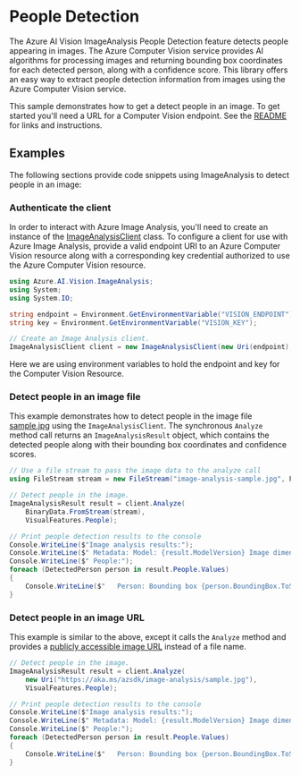# People Detection

The Azure AI Vision ImageAnalysis People Detection feature detects people appearing in images. The Azure Computer Vision service provides AI algorithms for processing images and returning bounding box coordinates for each detected person, along with a confidence score. This library offers an easy way to extract people detection information from images using the Azure Computer Vision service.

This sample demonstrates how to get a detect people in an image. To get started you'll need a URL for a Computer Vision endpoint. See the [README](https://github.com/Azure/azure-sdk-for-net/blob/main/sdk/vision/Azure.AI.Vision.ImageAnalysis/README.md) for links and instructions.

## Examples

The following sections provide code snippets using ImageAnalysis to detect people in an image:

### Authenticate the client

In order to interact with Azure Image Analysis, you'll need to create an instance of the [ImageAnalysisClient][imageanalysis_client_class]
class. To configure a client for use with Azure Image Analysis, provide a valid endpoint URI to an Azure Computer Vision resource
along with a corresponding key credential authorized to use the Azure Computer Vision resource.

```C# Snippet:ImageAnalysisUsing
using Azure.AI.Vision.ImageAnalysis;
using System;
using System.IO;
```
```C# Snippet:ImageAnalysisAuth
string endpoint = Environment.GetEnvironmentVariable("VISION_ENDPOINT");
string key = Environment.GetEnvironmentVariable("VISION_KEY");

// Create an Image Analysis client.
ImageAnalysisClient client = new ImageAnalysisClient(new Uri(endpoint), new AzureKeyCredential(key));
```

Here we are using environment variables to hold the endpoint and key for the Computer Vision Resource.

### Detect people in an image file

This example demonstrates how to detect people in the image file [sample.jpg](https://aka.ms/azsdk/image-analysis/sample.jpg) using the `ImageAnalysisClient`. The synchronous `Analyze` method call returns an `ImageAnalysisResult` object, which contains the detected people along with their bounding box coordinates and confidence scores.

```C# Snippet:ImageAnalysisPeopleFromFile
// Use a file stream to pass the image data to the analyze call
using FileStream stream = new FileStream("image-analysis-sample.jpg", FileMode.Open);

// Detect people in the image.
ImageAnalysisResult result = client.Analyze(
    BinaryData.FromStream(stream),
    VisualFeatures.People);

// Print people detection results to the console
Console.WriteLine($"Image analysis results:");
Console.WriteLine($" Metadata: Model: {result.ModelVersion} Image dimensions: {result.Metadata.Width} x {result.Metadata.Height}");
Console.WriteLine($" People:");
foreach (DetectedPerson person in result.People.Values)
{
    Console.WriteLine($"   Person: Bounding box {person.BoundingBox.ToString()}, Confidence {person.Confidence:F4}");
}
```

### Detect people in an image URL

This example is similar to the above, except it calls the `Analyze` method and provides a [publicly accessible image URL](https://aka.ms/azsdk/image-analysis/sample.jpg) instead of a file name.

```C# Snippet:ImageAnalysisPeopleFromUrl
// Detect people in the image.
ImageAnalysisResult result = client.Analyze(
    new Uri("https://aka.ms/azsdk/image-analysis/sample.jpg"),
    VisualFeatures.People);

// Print people detection results to the console
Console.WriteLine($"Image analysis results:");
Console.WriteLine($" Metadata: Model: {result.ModelVersion} Image dimensions: {result.Metadata.Width} x {result.Metadata.Height}");
Console.WriteLine($" People:");
foreach (DetectedPerson person in result.People.Values)
{
    Console.WriteLine($"   Person: Bounding box {person.BoundingBox.ToString()}, Confidence {person.Confidence:F4}");
}
```
[imageanalysis_client_class]: https://github.com/Azure/azure-sdk-for-net/blob/main/sdk/vision/Azure.AI.Vision.ImageAnalysis/src/Custom/ImageAnalysisClient.cs
